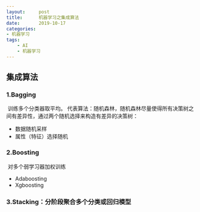 ```yaml
---
layout:     post
title:      机器学习之集成算法
date:       2019-10-17
categories:	
- 机器学习
tags:
    - AI
    - 机器学习
---
```


## 集成算法

### 1.Bagging

​	训练多个分类器取平均。
​	代表算法：随机森林，随机森林尽量使得所有决策树之间有差异性，通过两个随机选择来构造有差异的决策树：

- 数据随机采样
- 属性（特征）选择随机

### 2.Boosting

​	对多个弱学习器加权训练

- Adaboosting
- Xgboosting

### 3.Stacking：分阶段聚合多个分类或回归模型